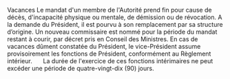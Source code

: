Vacances
Le mandat d'un membre de l'Autorité prend fin pour cause de décès, d'incapacité physique ou mentale, de démission ou de révocation.
A la demande du Président, il est pourvu à son remplacement par sa structure d’origine. Un nouveau commissaire est nommé pour la période du mandat restant à courir, par décret pris en Conseil des Ministres.
En cas de vacances dûment constatée du Président, le vice-Président assume provisoirement les fonctions de Président, conformément au Règlement intérieur.
`	`La durée	de 	l'exercice de ces 	fonctions intérimaires ne peut excéder une période de quatre-vingt-dix (90) jours.